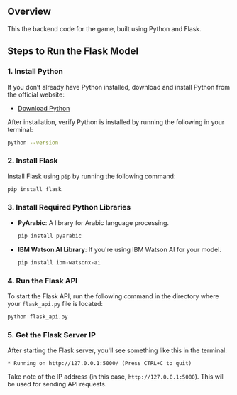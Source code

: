 ## Overview
This the backend code for the game, built using Python and Flask.


## Steps to Run the Flask Model

### 1. **Install Python**
   If you don’t already have Python installed, download and install Python from the official website:
   - [Download Python](https://www.python.org/downloads/)

   After installation, verify Python is installed by running the following in your terminal:
   ```bash
   python --version
   ```

### 2. **Install Flask**
   Install Flask using `pip` by running the following command:
   ```bash
   pip install flask
   ```

### 3. **Install Required Python Libraries**
   - **PyArabic**: A library for Arabic language processing.
     ```bash
     pip install pyarabic
     ```

   - **IBM Watson AI Library**: If you're using IBM Watson AI for your model.
     ```bash
     pip install ibm-watsonx-ai
     ```

### 4. **Run the Flask API**
   To start the Flask API, run the following command in the directory where your `flask_api.py` file is located:
   ```bash
   python flask_api.py
   ```

### 5. **Get the Flask Server IP**
   After starting the Flask server, you'll see something like this in the terminal:
   ```
   * Running on http://127.0.0.1:5000/ (Press CTRL+C to quit)
   ```

   Take note of the IP address (in this case, `http://127.0.0.1:5000`). This will be used for sending API requests.
